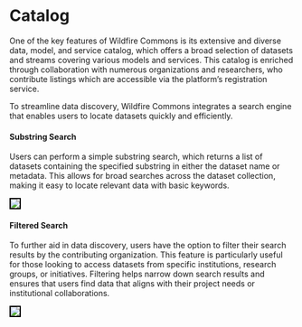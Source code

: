 # Catalog 

One of the key features of Wildfire Commons is its extensive and diverse data, model, and service catalog, which offers a broad selection of datasets and streams covering various models and services. This catalog is enriched through collaboration with numerous organizations and researchers, who contribute listings which are accessible via the platform’s registration service. 

To streamline data discovery, Wildfire Commons integrates a search engine that enables users to locate datasets quickly and efficiently. 

#### Substring Search 

Users can perform a simple substring search, which returns a list of datasets containing the specified substring in either the dataset name or metadata. This allows for broad searches across the dataset collection, making it easy to locate relevant data with basic keywords.

<img src="../pics/substring-search.png" style="border: 2px solid black;">


#### Filtered Search

To further aid in data discovery, users have the option to filter their search results by the contributing organization. This feature is particularly useful for those looking to access datasets from specific institutions, research groups, or initiatives. Filtering helps narrow down search results and ensures that users find data that aligns with their project needs or institutional collaborations.

<img src="../pics/filtered-search.png" style="border: 2px solid black;">
